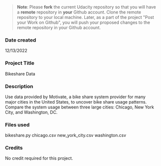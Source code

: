 >**Note**: Please **fork** the current Udacity repository so that you will have a **remote** repository in **your** Github account. Clone the remote repository to your local machine. Later, as a part of the project "Post your Work on Github", you will push your proposed changes to the remote repository in your Github account.

### Date created
12/13/2022

### Project Title
Bikeshare Data

### Description
 Use data provided by Motivate, a bike share system provider for many major cities in the United States, to uncover bike share usage patterns. Compare the system usage between three large cities: Chicago, New York City, and Washington, DC.

### Files used
bikeshare.py
chicago.csv
new_york_city.csv
washington.csv

### Credits
No credit required for this project.
